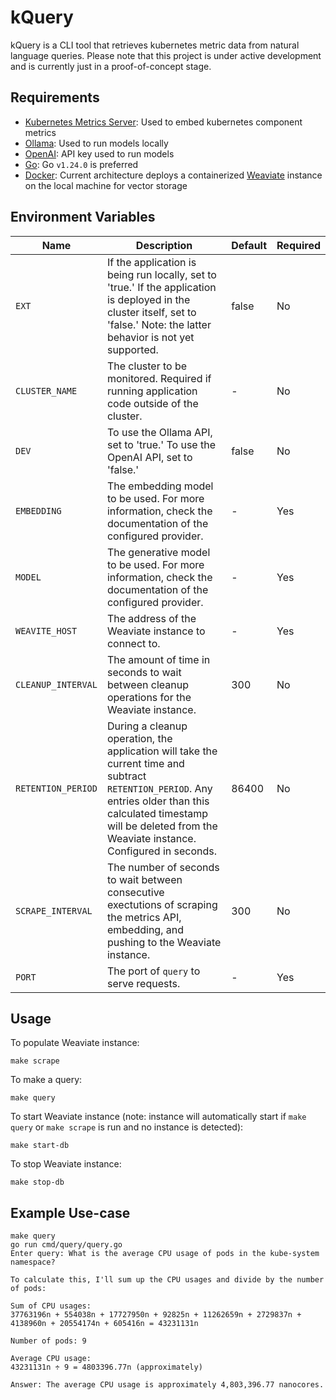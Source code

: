 # kQuery

kQuery is a CLI tool that retrieves kubernetes metric data from natural language queries. Please note that this project is under active development and is currently just in a proof-of-concept stage.

## Requirements
- [Kubernetes Metrics Server](https://github.com/kubernetes-sigs/metrics-server): Used to embed kubernetes component metrics
- [Ollama](https://ollama.com/): Used to run models locally
- [OpenAI](https://openai.com/api/): API key used to run models
- [Go](https://go.dev/doc/install): Go `v1.24.0` is preferred
- [Docker](https://docs.docker.com/): Current architecture deploys a containerized [Weaviate](https://weaviate.io/) instance on the local machine for vector storage

## Environment Variables
| Name      | Description | Default | Required
| --------- | ----------- | ------- | --------
| `EXT`  | If the application is being run locally, set to 'true.' If the application is deployed in the cluster itself, set to 'false.' Note: the latter behavior is not yet supported. | false | No |
| `CLUSTER_NAME` | The cluster to be monitored. Required if running application code outside of the cluster. | - | No |
| `DEV`    | To use the Ollama API, set to 'true.' To use the OpenAI API, set to 'false.' | false | No |
| `EMBEDDING` | The embedding model to be used. For more information, check the documentation of the configured provider. | - | Yes 
| `MODEL` | The generative model to be used. For more information, check the documentation of the configured provider. | - | Yes 
| `WEAVITE_HOST` | The address of the Weaviate instance to connect to. | - | Yes
| `CLEANUP_INTERVAL` | The amount of time in seconds to wait between cleanup operations for the Weaviate instance. | 300 | No
| `RETENTION_PERIOD` | During a cleanup operation, the application will take the current time and subtract `RETENTION_PERIOD`. Any entries older than this calculated timestamp will be deleted from the Weaviate instance. Configured in seconds. | 86400 | No
| `SCRAPE_INTERVAL` | The number of seconds to wait between consecutive exectutions of scraping the metrics API, embedding, and pushing to the Weaviate instance. | 300 | No
| `PORT` | The port of `query` to serve requests. | - | Yes

## Usage
To populate Weaviate instance:
```
make scrape
```

To make a query:
```
make query
```

To start Weaviate instance (note: instance will automatically start if `make query` or `make scrape` is run and no instance is detected):
```
make start-db
```

To stop Weaviate instance:
```
make stop-db
```

## Example Use-case
```
make query
go run cmd/query/query.go
Enter query: What is the average CPU usage of pods in the kube-system namespace?

To calculate this, I'll sum up the CPU usages and divide by the number of pods:

Sum of CPU usages:
37763196n + 554038n + 17727950n + 92825n + 11262659n + 2729837n + 4138960n + 20554174n + 605416n = 43231131n

Number of pods: 9

Average CPU usage:
43231131n ÷ 9 = 4803396.77n (approximately)

Answer: The average CPU usage is approximately 4,803,396.77 nanocores.
```